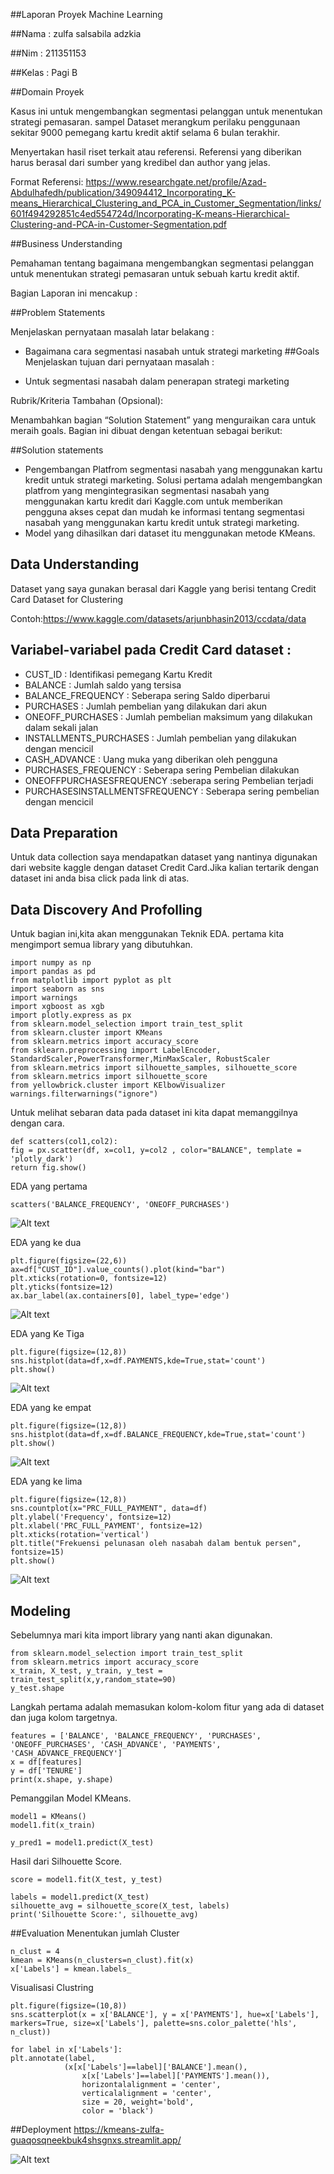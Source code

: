 ##Laporan Proyek Machine Learning

##Nama : zulfa salsabila adzkia

##Nim : 211351153

##Kelas : Pagi B

##Domain Proyek

Kasus ini untuk mengembangkan segmentasi pelanggan untuk menentukan strategi pemasaran. sampel Dataset merangkum perilaku penggunaan sekitar 9000 pemegang kartu kredit aktif selama 6 bulan terakhir. 

Menyertakan hasil riset terkait atau referensi. Referensi yang diberikan harus berasal dari sumber yang kredibel dan author yang jelas.

Format Referensi: https://www.researchgate.net/profile/Azad-Abdulhafedh/publication/349094412_Incorporating_K-means_Hierarchical_Clustering_and_PCA_in_Customer_Segmentation/links/601f494292851c4ed554724d/Incorporating-K-means-Hierarchical-Clustering-and-PCA-in-Customer-Segmentation.pdf 

##Business Understanding 

Pemahaman tentang bagaimana mengembangkan segmentasi pelanggan untuk menentukan strategi pemasaran untuk sebuah kartu kredit aktif.

Bagian Laporan ini mencakup :

##Problem Statements

Menjelaskan pernyataan masalah latar belakang :

* Bagaimana cara segmentasi nasabah untuk strategi marketing
##Goals 
Menjelaskan tujuan dari pernyataan masalah : 

* Untuk segmentasi nasabah dalam penerapan strategi marketing

Rubrik/Kriteria Tambahan (Opsional):

Menambahkan bagian “Solution Statement” yang menguraikan cara untuk meraih goals. Bagian ini dibuat dengan ketentuan sebagai berikut:

##Solution statements

* Pengembangan Platfrom segmentasi nasabah yang menggunakan kartu kredit untuk strategi marketing. Solusi pertama adalah mengembangkan platfrom yang mengintegrasikan segmentasi nasabah yang menggunakan kartu kredit dari Kaggle.com untuk memberikan pengguna akses cepat dan mudah ke informasi tentang segmentasi nasabah yang menggunakan kartu kredit untuk strategi marketing.
* Model yang dihasilkan dari dataset itu menggunakan metode KMeans.
## Data Understanding
Dataset yang saya gunakan berasal dari Kaggle yang berisi tentang Credit Card Dataset for Clustering

Contoh:https://www.kaggle.com/datasets/arjunbhasin2013/ccdata/data
## Variabel-variabel pada Credit Card dataset :
* CUST_ID : Identifikasi pemegang Kartu Kredit
* BALANCE : Jumlah saldo yang tersisa 
* BALANCE_FREQUENCY : Seberapa sering Saldo diperbarui
* PURCHASES : Jumlah pembelian yang dilakukan dari akun
* ONEOFF_PURCHASES : Jumlah pembelian maksimum yang dilakukan dalam sekali jalan
* INSTALLMENTS_PURCHASES : Jumlah pembelian yang dilakukan dengan mencicil
* CASH_ADVANCE : Uang muka yang diberikan oleh pengguna
* PURCHASES_FREQUENCY : Seberapa sering Pembelian dilakukan
* ONEOFFPURCHASESFREQUENCY :seberapa sering Pembelian terjadi
* PURCHASESINSTALLMENTSFREQUENCY : Seberapa sering pembelian dengan mencicil
## Data Preparation 
Untuk data collection saya mendapatkan dataset yang nantinya digunakan dari website kaggle dengan dataset Credit Card.Jika kalian tertarik dengan dataset ini anda bisa click pada link di atas.
## Data Discovery And Profolling 
Untuk bagian ini,kita akan menggunakan Teknik EDA. pertama kita mengimport semua library yang dibutuhkan.

    import numpy as np
    import pandas as pd
    from matplotlib import pyplot as plt
    import seaborn as sns
    import warnings
    import xgboost as xgb
    import plotly.express as px
    from sklearn.model_selection import train_test_split
    from sklearn.cluster import KMeans
    from sklearn.metrics import accuracy_score
    from sklearn.preprocessing import LabelEncoder, StandardScaler,PowerTransformer,MinMaxScaler, RobustScaler
    from sklearn.metrics import silhouette_samples, silhouette_score
    from sklearn.metrics import silhouette_score
    from yellowbrick.cluster import KElbowVisualizer
    warnings.filterwarnings("ignore")

Untuk melihat sebaran data pada dataset ini kita dapat memanggilnya dengan cara.

    def scatters(col1,col2):
    fig = px.scatter(df, x=col1, y=col2 , color="BALANCE", template = 'plotly_dark')
    return fig.show()

 EDA yang pertama 

    scatters('BALANCE_FREQUENCY', 'ONEOFF_PURCHASES')

![Alt text](image-1.png)

EDA yang ke dua 

    plt.figure(figsize=(22,6))
    ax=df["CUST_ID"].value_counts().plot(kind="bar")
    plt.xticks(rotation=0, fontsize=12)
    plt.yticks(fontsize=12)
    ax.bar_label(ax.containers[0], label_type='edge')
![Alt text](image-2.png)

EDA yang Ke Tiga 

    plt.figure(figsize=(12,8))
    sns.histplot(data=df,x=df.PAYMENTS,kde=True,stat='count')
    plt.show()  
![Alt text](image-3.png)

EDA yang ke empat 

    plt.figure(figsize=(12,8))
    sns.histplot(data=df,x=df.BALANCE_FREQUENCY,kde=True,stat='count')
    plt.show() 
![Alt text](image-4.png)

EDA yang ke lima 

    plt.figure(figsize=(12,8))
    sns.countplot(x="PRC_FULL_PAYMENT", data=df)
    plt.ylabel('Frequency', fontsize=12)
    plt.xlabel('PRC_FULL_PAYMENT', fontsize=12)
    plt.xticks(rotation='vertical')
    plt.title("Frekuensi pelunasan oleh nasabah dalam bentuk persen", fontsize=15)
    plt.show()
![Alt text](image-5.png)

## Modeling
Sebelumnya mari kita import library yang nanti akan digunakan.

    from sklearn.model_selection import train_test_split
    from sklearn.metrics import accuracy_score
    x_train, X_test, y_train, y_test = train_test_split(x,y,random_state=90)
    y_test.shape

Langkah pertama adalah memasukan kolom-kolom fitur yang ada di dataset dan juga kolom targetnya.

    features = ['BALANCE', 'BALANCE_FREQUENCY', 'PURCHASES', 'ONEOFF_PURCHASES', 'CASH_ADVANCE', 'PAYMENTS', 'CASH_ADVANCE_FREQUENCY']
    x = df[features]
    y = df['TENURE']
    print(x.shape, y.shape)

Pemanggilan Model KMeans.

    model1 = KMeans()
    model1.fit(x_train)

    y_pred1 = model1.predict(X_test)

Hasil dari Silhouette Score.

    score = model1.fit(X_test, y_test)

    labels = model1.predict(X_test)
    silhouette_avg = silhouette_score(X_test, labels)
    print('Silhouette Score:', silhouette_avg)

##Evaluation
Menentukan jumlah Cluster

    n_clust = 4
    kmean = KMeans(n_clusters=n_clust).fit(x)
    x['Labels'] = kmean.labels_

Visualisasi Clustring

    plt.figure(figsize=(10,8))
    sns.scatterplot(x = x['BALANCE'], y = x['PAYMENTS'], hue=x['Labels'], markers=True, size=x['Labels'], palette=sns.color_palette('hls', n_clust))

    for label in x['Labels']:
    plt.annotate(label,
                (x[x['Labels']==label]['BALANCE'].mean(),
                    x[x['Labels']==label]['PAYMENTS'].mean()),
                    horizontalalignment = 'center',
                    verticalalignment = 'center',
                    size = 20, weight='bold',
                    color = 'black')

##Deployment
https://kmeans-zulfa-guaqosqneekbuk4shsgnxs.streamlit.app/

![Alt text](image.png)
